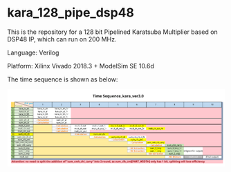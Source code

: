 # kara_128_pipe_dsp48

This is the repository for a 128 bit Pipelined Karatsuba Multiplier based on DSP48 IP, which can run on 200 MHz.

Language: Verilog

Platform: Xilinx Vivado 2018.3 + ModelSim SE 10.6d

The time sequence is shown as below:

![time sequence](https://raw.githubusercontent.com/lutianyu2001/kara_128_pipe_dsp48/main/Time%20Sequence_karatsuba.png)

